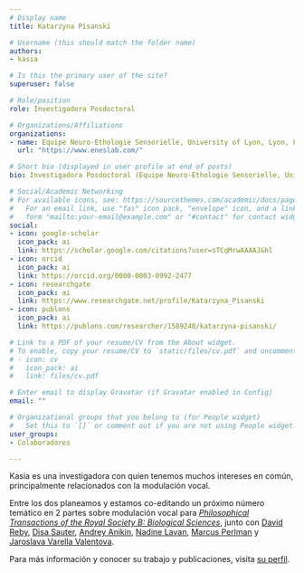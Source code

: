 ```yaml
---
# Display name
title: Katarzyna Pisanski

# Username (this should match the folder name)
authors:
- kasia

# Is this the primary user of the site?
superuser: false

# Role/position
role: Investigadora Posdoctoral

# Organizations/Affiliations
organizations:
- name: Equipe Neuro-Ethologie Sensorielle, University of Lyon, Lyon, Francia
  url: "https://www.eneslab.com/"

# Short bio (displayed in user profile at end of posts)
bio: Investigadora Posdoctoral (Equipe Neuro-Ethologie Sensorielle, University of Lyon, Lyon, Francia).

# Social/Academic Networking
# For available icons, see: https://sourcethemes.com/academic/docs/page-builder/#icons
#   For an email link, use "fas" icon pack, "envelope" icon, and a link in the
#   form "mailto:your-email@example.com" or "#contact" for contact widget.
social:
- icon: google-scholar
  icon_pack: ai
  link: https://scholar.google.com/citations?user=sTCqMrwAAAAJ&hl
- icon: orcid
  icon_pack: ai
  link: https://orcid.org/0000-0003-0992-2477
- icon: researchgate
  icon_pack: ai
  link: https://www.researchgate.net/profile/Katarzyna_Pisanski
- icon: publons
  icon_pack: ai
  link: https://publons.com/researcher/1589240/katarzyna-pisanski/

# Link to a PDF of your resume/CV from the About widget.
# To enable, copy your resume/CV to `static/files/cv.pdf` and uncomment the lines below.
# - icon: cv
#   icon_pack: ai
#   link: files/cv.pdf

# Enter email to display Gravatar (if Gravatar enabled in Config)
email: ""

# Organizational groups that you belong to (for People widget)
#   Set this to `[]` or comment out if you are not using People widget.
user_groups:
- Colaboradores

---
```


Kasia es una investigadora con quien tenemos muchos intereses en común, principalmente relacionados con la modulación vocal. 

Entre los dos planeamos y estamos co-editando un próximo número temático en 2 partes sobre modulación vocal para [*Philosophical Transactions of the Royal Society B: Biological Sciences*](https://royalsocietypublishing.org/journal/rstb), junto con [David Reby](https://www.eneslab.com/david-reby), [Disa Sauter](https://www.uva.nl/en/profile/s/a/d.a.sauter/d.a.sauter.html?cb), [Andrey Anikin](https://portal.research.lu.se/portal/en/persons/andrey-anikin(b8825ea7-dd01-4de3-be88-95107e1181ae).html), [Nadine Lavan](https://scholar.google.co.uk/citations?user=CbhRL4UAAAAJ&hl=en), [Marcus Perlman](https://www.birmingham.ac.uk/staff/profiles/elal/perlman-marcus.aspx) y [Jaroslava Varella Valentova](https://www.ip.usp.br/site/jaroslava-varella-valentova/).

Para más información y conocer su trabajo y publicaciones, visita [su perfil](https://www.researchgate.net/profile/Katarzyna_Pisanski).
